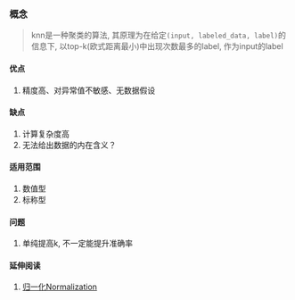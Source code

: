 ### 概念

> knn是一种聚类的算法, 其原理为在给定`(input, labeled_data, label)`的信息下, 以top-k(欧式距离最小)中出现次数最多的label, 作为input的label


#### 优点
1. 精度高、对异常值不敏感、无数据假设

#### 缺点
1. 计算复杂度高
2. 无法给出数据的内在含义？

#### 适用范围
1. 数值型
2. 标称型

#### 问题
1. 单纯提高k, 不一定能提升准确率


#### 延伸阅读
1. [归一化Normalization](https://www.codecademy.com/articles/normalization)
